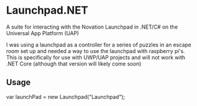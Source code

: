 # Launchpad.NET
A suite for interacting with the Novation Launchpad in .NET/C# on the Universal App Platform (UAP)

I was using a launchpad as a controller for a series of puzzles in an escape room set up and needed a way to use the launchpad with raspberry pi's. This is specifically for use with UWP/UAP projects and will not work with .NET Core (although that version will likely come soon)

## Usage
var launchPad = new Launchpad("Launchpad");
